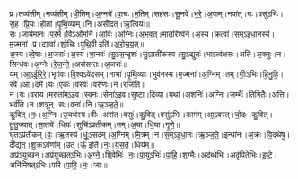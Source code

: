 

  
प्र।तव्य॑सीम्।नव्य॑सीम्।धी॒तिम्।अ॒ग्नये॑।वा॒चः।म॒तिम्।सह॑सः।सू॒नवे॑।भ॒रे॒।अ॒पाम्।नपा॑त्।यः।वसु॑ऽभिः।स॒ह।प्रि॒यः।होता॑।पृ॒थि॒व्याम्।नि।असी॑दत्।ऋ॒त्वियः॑॥  
सः।जाय॑मानः।प॒र॒मे।विऽओ॑मनि।आ॒विः।अ॒ग्निः।अ॒भ॒व॒त्।मा॒त॒रिश्व॑ने।अ॒स्य।क्रत्वा॑।स॒म्ऽइ॒धा॒नस्य॑।म॒ज्मना॑।प्र।द्यावा॑।शो॒चिः।पृ॒थि॒वी इति॑।अ॒रो॒च॒य॒त्॥  
अ॒स्य।त्वे॒षाः।अ॒जराः॑।अ॒स्य।भा॒नवः॑।सु॒ऽस॒न्दृशः॑।सु॒ऽप्रती॑कस्य।सु॒ऽद्युतः॑।भाऽत्व॑क्षसः।अति॑।अ॒क्तुः।न।सिन्ध॑वः।अ॒ग्नेः।रे॒ज॒न्ते॒।अस॑सन्तः।अ॒जराः॑॥  
यम्।आ॒ऽई॒रि॒रे॒।भृग॑वः।वि॒श्वऽवे॑दसम्।नाभा॑।पृ॒थि॒व्याः।भुव॑नस्य।म॒ज्मना॑।अ॒ग्निम्।तम्।गीः॒ऽभिः।हि॒नु॒हि॒।स्वे।आ।दमे॑।यः।एकः॑।वस्वः॑।वरु॑णः।न।राज॑ति॥  
न।यः।वरा॑य।म॒रुता॑म्ऽइव।स्व॒नः।सेना॑ऽइव।सृ॒ष्टा।दि॒व्या।यथा॑।अ॒शनिः॑।अ॒ग्निः।जम्भैः॑।ति॒गि॒तैः।अ॒त्ति॒।भर्व॑ति।न।शत्रू॑न्।सः।वना॑।नि।ऋ॒ञ्ज॒ते॒॥  
कु॒वित्।नः॒।अ॒ग्निः।उ॒चथ॑स्य।वीः।अस॑त्।वसुः॑।कु॒वित्।वसु॑ऽभिः।काम॑म्।आ॒ऽवर॑त्।चो॒दः।कु॒वित्।तु॒तु॒ज्यात्।सा॒तये॑।धियः॑।शुचि॑ऽप्रतीकम्।तम्।अ॒या।धि॒या।गृ॒णे॒॥  
घृ॒तऽप्र॑तीकम्।वः॒।ऋ॒तस्य॑।धूः॒ऽसद॑म्।अ॒ग्निम्।मि॒त्रम्।न।स॒म्ऽइ॒धा॒नः।ऋ॒ञ्ज॒ते॒।इन्धा॑नः।अ॒क्रः।वि॒दथे॑षु।दीद्य॑त्।शु॒क्रऽव॑र्णाम्।उत्।ऊँ॒ इति॑।नः॒।यं॒स॒ते॒।धिय॑म्॥  
अप्र॑ऽयुच्छन्।अप्र॑युच्छत्ऽभिः।अ॒ग्ने॒।शि॒वेभिः॑।नः॒।पा॒युऽभिः॑।पा॒हि॒।श॒ग्मैः।अद॑ब्धेभिः।अदृ॑पितेभिः।इ॒ष्टे॒।अनि॑मिषत्ऽभिः।परि॑।पा॒हि॒।नः॒।जाः॥  
